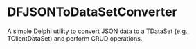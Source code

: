 # DFJSONToDataSetConverter
A simple Delphi utility to convert JSON data to a TDataSet (e.g., TClientDataSet) and perform CRUD operations.
